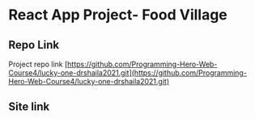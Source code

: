 # React App Project- Food Village


## Repo Link

Project repo link [https://github.com/Programming-Hero-Web-Course4/lucky-one-drshaila2021.git](https://github.com/Programming-Hero-Web-Course4/lucky-one-drshaila2021.git)

## Site link



